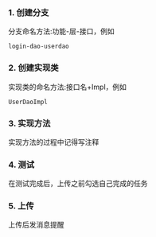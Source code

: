 ### 1. 创建分支
分支命名方法:功能-层-接口，例如
```
login-dao-userdao
```
### 2. 创建实现类
实现类的命名方法:接口名+Impl，例如
```
UserDaoImpl
```
### 3. 实现方法
实现方法的过程中记得写注释
### 4. 测试
在测试完成后，上传之前勾选自己完成的任务
### 5. 上传
上传后发消息提醒
